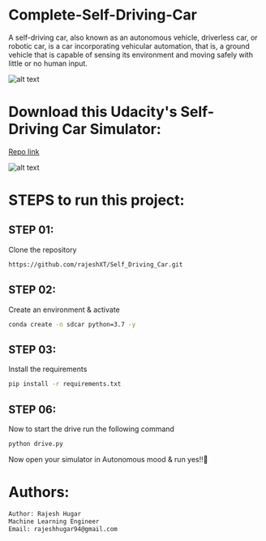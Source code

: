 # Complete-Self-Driving-Car

A self-driving car, also known as an autonomous vehicle, driverless car, or robotic car, is a car incorporating vehicular automation, that is, a ground vehicle that is capable of sensing its environment and moving safely with little or no human input.


![alt text](https://github.com/rajeshXT/Self_Driving_Car-/raw/main/assets/self-driving-cars.gif)


# Download this Udacity's Self-Driving Car Simulator:

[Repo link](https://github.com/udacity/self-driving-car-sim)

![alt text](https://github.com/rajeshXT/Self_Driving_Car-/raw/main/assets/sim_image.png)


# STEPS to run this project:


## STEP 01: 
Clone the repository

```bash
https://github.com/rajeshXT/Self_Driving_Car.git
```

## STEP 02: 
Create an environment & activate


```bash
conda create -n sdcar python=3.7 -y
```

## STEP 03: 
Install the requirements


```bash
pip install -r requirements.txt
```


## STEP 06: 
Now to start the drive run the following command


```bash
python drive.py
```

Now open your simulator in Autonomous mood & run yes!!🙂

# Authors:
```bash
Author: Rajesh Hugar
Machine Learning Engineer
Email: rajeshhugar94@gmail.com
```

